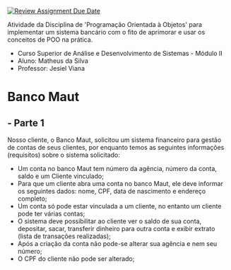 [![Review Assignment Due Date](https://classroom.github.com/assets/deadline-readme-button-24ddc0f5d75046c5622901739e7c5dd533143b0c8e959d652212380cedb1ea36.svg)](https://classroom.github.com/a/INZ2UqYN)

Atividade da Disciplina de 'Programação Orientada à Objetos' para implementar um sistema bancário com o fito de aprimorar e usar os conceitos de POO na prática.

- Curso Superior de Análise e Desenvolvimento de Sistemas - Módulo II
- Aluno: Matheus da Silva
- Professor: Jesiel Viana

# Banco Maut
## - Parte 1

Nosso cliente, o Banco Maut,  solicitou um sistema financeiro para gestão de contas de seus clientes, por enquanto temos as seguintes informações (requisitos) sobre o sistema solicitado:
    
- Um conta no banco Maut tem número da agência, número da conta, saldo e um Cliente vinculado;
- Para que um cliente abra uma conta no banco Maut, ele deve informar os seguintes dados: nome, CPF, data de nascimento e endereço completo;
- Um conta só pode estar vinculada a um cliente, no entanto um cliente pode ter várias contas;
- O sistema deve possibilitar ao cliente ver o saldo de sua conta, depositar, sacar, transferir dinheiro para outra conta e exibir extrato (lista de transações realizadas);
- Após a criação da conta não pode-se alterar sua agência e nem seu número;
- O CPF do cliente não pode ser alterado;
